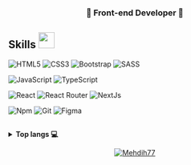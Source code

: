 <h3 align="center">🚀 Front-end Developer 🚀</h3>

<h2> Skills <img src = "https://media2.giphy.com/media/QssGEmpkyEOhBCb7e1/giphy.gif?cid=ecf05e47a0n3gi1bfqntqmob8g9aid1oyj2wr3ds3mg700bl&rid=giphy.gif" width = 32px> </h2>

![HTML5](https://img.shields.io/badge/HTML5-E34F26?logo=HTML5&logoColor=white&style=for-the-badge)
![CSS3](https://img.shields.io/badge/CSS3-1572B6?logo=CSS3&logoColor=white&style=for-the-badge)
![Bootstrap](https://img.shields.io/badge/-Bootstrap-563D7C?style=for-the-badge&logo=bootstrap)
![SASS](https://img.shields.io/badge/SASS-hotpink.svg?style=for-the-badge&logo=SASS&logoColor=white)

![JavaScript](https://img.shields.io/badge/JavaScript-F7DF1E?logo=JavaScript&logoColor=black&style=for-the-badge)
![TypeScript](https://img.shields.io/badge/TypeScript-3178C6?logo=TypeScript&logoColor=white&style=for-the-badge)

![React](https://img.shields.io/badge/React-61DAFB?logo=React&logoColor=black&style=for-the-badge)
![React Router](https://img.shields.io/badge/React_Router-CA4245?style=for-the-badge&logo=react-router&logoColor=white) 
![NextJs](https://img.shields.io/badge/NextJs-000000?logo=Next.js&logoColor=white&style=for-the-badge)

![Npm](https://img.shields.io/badge/Npm-CB3837?logo=Npm&logoColor=white&style=for-the-badge)
![Git](https://img.shields.io/badge/Git-F05032?logo=Git&logoColor=white&style=for-the-badge)
![Figma](https://img.shields.io/badge/Figma-F24E1E?logo=Figma&logoColor=white&style=for-the-badge)

##

<details> 
  <summary><b>Top langs 💻</b></summary>
  <br/>
  <p align="center"><img src="https://github-readme-stats.vercel.app/api/top-langs/?username=Mehdih77&langs_count=10&theme=tokyonight&layout=compact" alt="Mehdih77 :: Top Langs" /></p>
</details>

<p align="center">
<a href="https://gist.github.com/Mehdih77"><img src="https://profile-counter.glitch.me/{Mehdih77}/count.svg" alt="Mehdih77" /></a>
</p>
